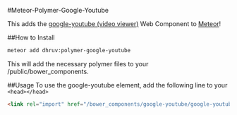 #Meteor-Polymer-Google-Youtube

This adds the [google-youtube (video viewer)](https://elements.polymer-project.org/elements/google-youtube)
Web Component to [Meteor](http://meteor.com)!

##How to Install

```bash
meteor add dhruv:polymer-google-youtube
```

This will add the necessary polymer files to your /public/bower_components.

##Usage
To use the google-youtube element, add the following line to your `<head></head>`

```html
<link rel="import" href="/bower_components/google-youtube/google-youtube.html">
```